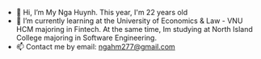 - 👋 Hi, I’m My Nga Huynh. This year, I'm 22 years old
- 🌱 I’m currently learning at the University of Economics & Law - VNU HCM majoring in Fintech. At the same time, Im studying at North Island College majoring in Software Engineering. 
- 📫 Contact me by email: ngahm277@gmail.com

<!---
Myngahuynh/Myngahuynh is a ✨ special ✨ repository because its `README.md` (this file) appears on your GitHub profile.
You can click the Preview link to take a look at your changes.
---> 
